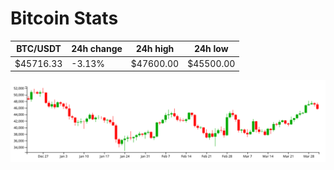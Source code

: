 # Bitcoin Stats

BTC/USDT|24h change|24h high|24h low|
|---|---|---|---|
|$45716.33|-3.13%|$47600.00|$45500.00|

<img src="./chart.svg">
